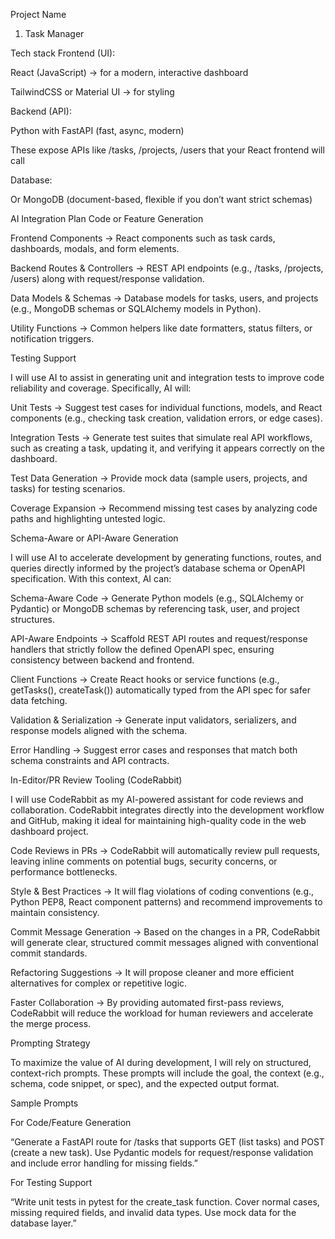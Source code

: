 Project Name
1. Task Manager

Tech stack
Frontend (UI):

React (JavaScript) → for a modern, interactive dashboard

TailwindCSS or Material UI → for styling

Backend (API):

Python with FastAPI (fast, async, modern)

These expose APIs like /tasks, /projects, /users that your React frontend will call

Database:

Or MongoDB (document-based, flexible if you don’t want strict schemas)


AI Integration Plan
Code or Feature Generation


Frontend Components → React components such as task cards, dashboards, modals, and form elements.

Backend Routes & Controllers → REST API endpoints (e.g., /tasks, /projects, /users) along with request/response validation.

Data Models & Schemas → Database models for tasks, users, and projects (e.g., MongoDB schemas or SQLAlchemy models in Python).

Utility Functions → Common helpers like date formatters, status filters, or notification triggers.

Testing Support

I will use AI to assist in generating unit and integration tests to improve code reliability and coverage. Specifically, AI will:

Unit Tests → Suggest test cases for individual functions, models, and React components (e.g., checking task creation, validation errors, or edge cases).

Integration Tests → Generate test suites that simulate real API workflows, such as creating a task, updating it, and verifying it appears correctly on the dashboard.

Test Data Generation → Provide mock data (sample users, projects, and tasks) for testing scenarios.

Coverage Expansion → Recommend missing test cases by analyzing code paths and highlighting untested logic.

Schema-Aware or API-Aware Generation

I will use AI to accelerate development by generating functions, routes, and queries directly informed by the project’s database schema or OpenAPI specification. With this context, AI can:

Schema-Aware Code → Generate Python models (e.g., SQLAlchemy or Pydantic) or MongoDB schemas by referencing task, user, and project structures.

API-Aware Endpoints → Scaffold REST API routes and request/response handlers that strictly follow the defined OpenAPI spec, ensuring consistency between backend and frontend.

Client Functions → Create React hooks or service functions (e.g., getTasks(), createTask()) automatically typed from the API spec for safer data fetching.

Validation & Serialization → Generate input validators, serializers, and response models aligned with the schema.

Error Handling → Suggest error cases and responses that match both schema constraints and API contracts.

In-Editor/PR Review Tooling (CodeRabbit)

I will use CodeRabbit as my AI-powered assistant for code reviews and collaboration. CodeRabbit integrates directly into the development workflow and GitHub, making it ideal for maintaining high-quality code in the web dashboard project.

Code Reviews in PRs → CodeRabbit will automatically review pull requests, leaving inline comments on potential bugs, security concerns, or performance bottlenecks.

Style & Best Practices → It will flag violations of coding conventions (e.g., Python PEP8, React component patterns) and recommend improvements to maintain consistency.

Commit Message Generation → Based on the changes in a PR, CodeRabbit will generate clear, structured commit messages aligned with conventional commit standards.

Refactoring Suggestions → It will propose cleaner and more efficient alternatives for complex or repetitive logic.

Faster Collaboration → By providing automated first-pass reviews, CodeRabbit will reduce the workload for human reviewers and accelerate the merge process.

Prompting Strategy

To maximize the value of AI during development, I will rely on structured, context-rich prompts. These prompts will include the goal, the context (e.g., schema, code snippet, or spec), and the expected output format.

Sample Prompts

For Code/Feature Generation

“Generate a FastAPI route for /tasks that supports GET (list tasks) and POST (create a new task). Use Pydantic models for request/response validation and include error handling for missing fields.”

For Testing Support

“Write unit tests in pytest for the create_task function. Cover normal cases, missing required fields, and invalid data types. Use mock data for the database layer.”


